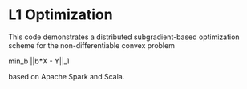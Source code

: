 # L1 Optimization

This code demonstrates a distributed subgradient-based optimization scheme for the non-differentiable convex problem

min_b ||b*X - Y||_1

based on Apache Spark and Scala.